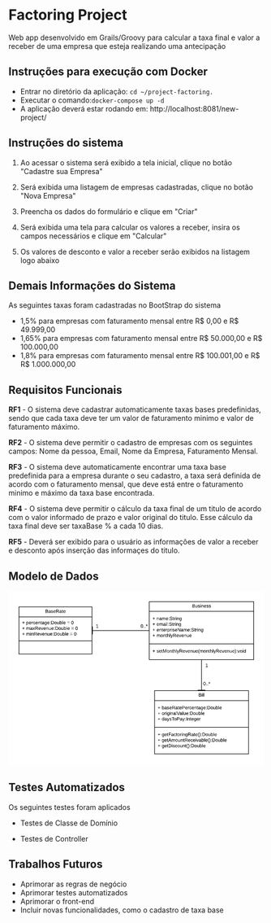 # Factoring Project

Web app desenvolvido em Grails/Groovy para calcular a taxa final e valor a receber de uma empresa que esteja realizando uma antecipação

## Instruções para execução com Docker

* Entrar no diretório da aplicação: ```cd ~/project-factoring.```
* Executar o comando:```docker-compose up -d```
* A aplicação deverá estar rodando em: http://localhost:8081/new-project/

## Instruções do sistema

1) Ao acessar o sistema será exibido a tela inicial, clique no botão "Cadastre sua Empresa"

2) Será exibida uma listagem de empresas cadastradas, clique no botão "Nova Empresa"

3) Preencha os dados do formulário e clique em "Criar"

4) Será exibida uma tela para calcular os valores a receber, insira os campos necessários e clique em "Calcular"

5) Os valores de desconto e valor a receber serão exibidos na listagem logo abaixo

## Demais Informações do Sistema

As seguintes taxas foram cadastradas no BootStrap do sistema
 * 1,5% para empresas com faturamento mensal entre R$ 0,00 e R$ 49.999,00
 * 1,65% para empresas com faturamento mensal entre R$ 50.000,00 e R$ 100.000,00
 * 1,8% para empresas com faturamento mensal entre  R$ 100.001,00 e R$ R$ 1.000.000,00

## Requisitos Funcionais

**RF1** - O sistema deve cadastrar automaticamente taxas bases predefinidas, sendo que cada taxa deve ter um valor de faturamento minimo e valor de faturamento máximo.

**RF2** - O sistema deve permitir o cadastro de empresas com os seguintes campos: Nome da pessoa, Email, Nome da Empresa, Faturamento Mensal.

**RF3** - O sistema deve automaticamente encontrar uma taxa base predefinida para a empresa durante o seu cadastro, a taxa será definida de acordo com o faturamento mensal, que deve está entre o faturamento minimo e máximo da taxa base encontrada.

**RF4** - O sistema deve permitir o cálculo da taxa final de um titulo de acordo com o valor informado de prazo e valor original do titulo. Esse cálculo da taxa final deve ser taxaBase % a cada 10 dias.

**RF5** - Deverá ser exibido para o usuário as informações de valor a receber e desconto após inserção das informaçes do titulo.

## Modelo de Dados

<p align="center">
  <img src="https://github.com/aandrecunhas/project-factoring/blob/master/img/DiagramaClasse.png">
</p>

## Testes Automatizados

Os seguintes testes foram aplicados

* Testes de Classe de Domínio

* Testes de Controller


## Trabalhos Futuros

* Aprimorar as regras de negócio
* Aprimorar testes automatizados
* Aprimorar o front-end
* Incluir novas funcionalidades, como o cadastro de taxa base

